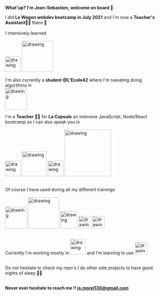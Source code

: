 <strong>What'up? I'm Jean-Sebastien, welcome on board 🛫</strong>

I did <strong>Le Wagon webdev bootcamp in July 2021</strong> and I'm now a <strong>Teacher's Assistant👨‍🏫</strong> there 🚋<br><br>
I intensively learned<br><br>
<img src="https://user-images.githubusercontent.com/82602681/158592931-2d376973-125b-486c-9b65-6ac361225c07.png" alt="drawing" width="50"/>
<img src="https://user-images.githubusercontent.com/82602681/158595948-c9f75588-81ee-4a1f-805c-afd066d3bae4.png" alt="drawing" width="100"/><br>

I'm also currently a <strong>student @L'Ecole42</strong> where I'm sweating doing algorithms in<br>
<img src="https://user-images.githubusercontent.com/82602681/158593235-d07d7825-dee5-42b9-8bef-bf791d923d1b.png" alt="drawing" width="70"/>

I'm a <strong>Teacher 👨‍🏫</strong> for <strong>La Capsule</strong> an intensive JavaScript, Node/React bootcamp so I can also speak you in<br><br>
<img src="https://user-images.githubusercontent.com/82602681/158593833-e95a120e-0cc1-4ae6-8558-c9f44a22f84d.png" alt="drawing" width="50"/>
<img src="https://user-images.githubusercontent.com/82602681/158594080-8b54115d-77df-41f1-ae7b-d65e8c2ed34b.png" alt="drawing" width="80"/>
<img src="https://user-images.githubusercontent.com/82602681/158594083-b8a089af-71f0-4e76-84c5-319b54aaa69a.png" alt="drawing" width="50"/>
<img src="https://user-images.githubusercontent.com/82602681/158628783-ebaddc53-d7e0-4ebe-a436-ea2ca5a58579.png" alt="drawing" width="150"/><br><br>

Of course I have used during all my different trainings<br><br>
<img src="https://user-images.githubusercontent.com/82602681/158594763-e94a8509-d204-41ee-9630-b97604bdf04c.png" alt="drawing" width="70"/>
<img src="https://user-images.githubusercontent.com/82602681/158594772-af6aec76-4edf-4f27-8279-ae65a5850d51.png" alt="drawing" width="100"/>
<img src="https://user-images.githubusercontent.com/82602681/158594843-a92e0896-194f-4bf0-9073-9000b5f7d0d2.png" alt="drawing" width="55"/>
<img src="https://user-images.githubusercontent.com/82602681/158594852-7a95ff3a-418c-44f9-95e2-fc19aa63e8cb.png" alt="drawing" width="40"/>
<img src="https://user-images.githubusercontent.com/82602681/158598320-a2e6ca51-94a0-4632-aa97-22f6c4d36bcd.png" alt="drawing" width="40"/><br><br>

Currently I'm working mostly in
<img src="https://user-images.githubusercontent.com/82602681/158594083-b8a089af-71f0-4e76-84c5-319b54aaa69a.png" alt="drawing" width="50"/>
and I'm learning to use
<img src="https://user-images.githubusercontent.com/82602681/158595085-2f4cc5ac-4ed2-4729-8bb7-8116ab15cd45.png" alt="drawing" width="40"/><br><br>

Do not hesitate to check my repo's I do other side projects to have good nights of sleep 🧑‍💻<br><br>

<strong>Never ever hesitate to reach me !! js.morel130@gmail.com</strong><br><br>
